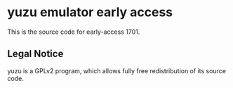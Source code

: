 yuzu emulator early access
=============

This is the source code for early-access 1701.

## Legal Notice

yuzu is a GPLv2 program, which allows fully free redistribution of its source code.